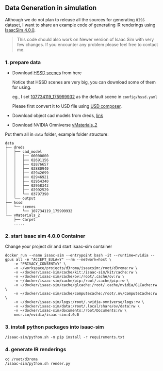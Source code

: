 
## Data Generation in simulation 

Although we do not plan to release all the sources for generating `HISS` dataset, I want to share an example code of generating IR renderings using [IsaacSim 4.0.0](https://docs.isaacsim.omniverse.nvidia.com/4.0.0/installation/install_container.html).

> This code should also work on Newer version of Isaac Sim with very few changes. If you encounter any problem please feel free to contact me.


### 1. prepare data

+ Download [HSSD scenes](https://huggingface.co/datasets/hssd/hssd-scenes) from here

    Notice that HSSD scenes are very big, you can download some of them for using.
    
    eg., I set [107734119_175999932](https://huggingface.co/datasets/hssd/hssd-scenes/blob/main/scenes/107734119_175999932.glb) as the default scene in `config/hssd.yaml`

    Please first convert it to USD file using [USD composer](https://docs.omniverse.nvidia.com/composer/latest/index.html).

+ Download object cad models from dreds, [link](https://mirrors.pku.edu.cn/dl-release/DREDS_ECCV2022/data/cad_model/)

+ Download NVIDIA Omniverse [vMaterials_2](https://developer.nvidia.com/vmaterials)


Put them all in `data` folder, example folder structure:

```
data
├── dreds
│   ├── cad_model
│   │   ├── 00000000
│   │   ├── 02691156
│   │   ├── 02876657
│   │   ├── 02880940
│   │   ├── 02942699
│   │   ├── 02946921
│   │   ├── 02954340
│   │   ├── 02958343
│   │   ├── 02992529
│   │   └── 03797390
│   └── output
├── hssd
│   └── scenes
│       └── 107734119_175999932
└── vMaterials_2
    ├── Carpet
    .....
```

### 2. start isaac sim 4.0.0 Container

Change your project dir and start isaac-sim container

```
docker run --name isaac-sim --entrypoint bash -it --runtime=nvidia --gpus all -e "ACCEPT_EULA=Y" --rm --network=host \
    -e "PRIVACY_CONSENT=Y" \
    -v ~/workspace/projects/d3roma/isaacsim:/root/d3roma:rw \
    -v ~/docker/isaac-sim/cache/kit:/isaac-sim/kit/cache:rw \
    -v ~/docker/isaac-sim/cache/ov:/root/.cache/ov:rw \
    -v ~/docker/isaac-sim/cache/pip:/root/.cache/pip:rw \
    -v ~/docker/isaac-sim/cache/glcache:/root/.cache/nvidia/GLCache:rw \
    -v ~/docker/isaac-sim/cache/computecache:/root/.nv/ComputeCache:rw \
    -v ~/docker/isaac-sim/logs:/root/.nvidia-omniverse/logs:rw \
    -v ~/docker/isaac-sim/data:/root/.local/share/ov/data:rw \
    -v ~/docker/isaac-sim/documents:/root/Documents:rw \
    nvcr.io/nvidia/isaac-sim:4.0.0
```

### 3. install python packages into isaac-sim

```
/isaac-sim/python.sh -m pip install -r requirements.txt
```

### 4. generate IR renderings
```
cd /root/d3roma
/isaac-sim/python.sh render.py
```



